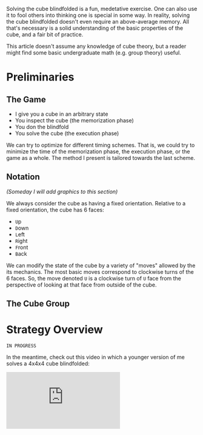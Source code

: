 Solving the cube blindfolded is a fun, medetative exercise. One can also use it to fool others into thinking one is special in some way. In reality, solving the cube blindfolded doesn't even require an above-average memory. All that's necessary is a solid understanding of the basic properties of the cube, and a fair bit of practice.

This article doesn't assume any knowledge of cube theory, but a reader might find some basic undergraduate math (e.g. group theory) useful.

# Preliminaries

## The Game

* I give you a cube in an arbitrary state
* You inspect the cube (the memorization phase)
* You don the blindfold
* You solve the cube (the execution phase)

We can try to optimize for different timing schemes.
That is, we could try to minimize the time of the memorization phase, the execution phase, or the game as a whole.
The method I present is tailored towards the last scheme.

## Notation

*(Someday I will add graphics to this section)*

We always consider the cube as having a fixed orientation.
Relative to a fixed orientation, the cube has 6 faces:

* `U`p
* `D`own
* `L`eft
* `R`ight
* `F`ront
* `B`ack

We can modify the state of the cube by a variety of "moves" allowed by the its mechanics.
The most basic moves correspond to clockwise turns of the 6 faces.
So, the move denoted `U` is a clockwise turn of `U` face from the perspective of looking at that face from outside of the cube.

<!-- * `U` - up
* `D` - down
* `L` - left
* `R` - right
* `F` - front
* `B` - back -->

## The Cube Group

# Strategy Overview

<!-- # Executing 3-Cycles

## Commutators

## Conjugates

## Repeated Transpositions

# Twisting and Flipping

## Twisting

## Flipping

# Executing a Solution

## Corners

## Edges

# Memorization

# Larger Cubes

# Additional Resources -->

`IN PROGRESS`

In the meantime, check out this video in which a younger version of me solves a 4x4x4 cube blindfolded:

<div class="content-auto-resizable-iframe-full"><div>
<iframe src="https://www.youtube-nocookie.com/embed/UA_jAeGeYKY?rel=0&amp;showinfo=0" frameborder="0" allow="encrypted-media" allowfullscreen></iframe>
</div></div>
